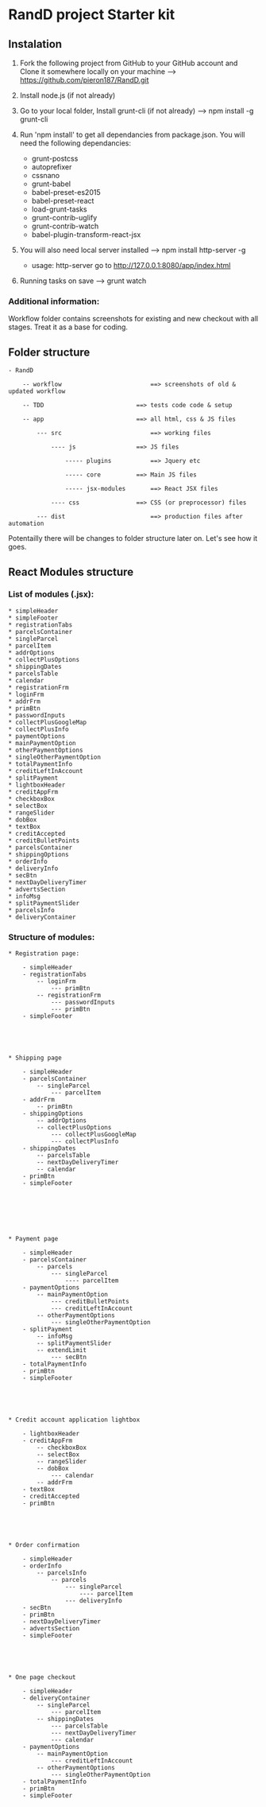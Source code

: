 # RandD project Starter kit


## Instalation

1. Fork the following project from GitHub to your GitHub account and Clone it somewhere locally on your machine --> https://github.com/pieron187/RandD.git
2. Install node.js (if not already)
3. Go to your local folder, Install grunt-cli (if not already) --> npm install -g grunt-cli
4. Run 'npm install' to get all dependancies from package.json. You will need the following dependancies:
	* grunt-postcss
	* autoprefixer
	* cssnano
	* grunt-babel
	* babel-preset-es2015
	* babel-preset-react
	* load-grunt-tasks
	* grunt-contrib-uglify
	* grunt-contrib-watch
	* babel-plugin-transform-react-jsx


5. You will also need local server installed --> npm install http-server -g
	* usage: http-server go to http://127.0.0.1:8080/app/index.html

6. Running tasks on save --> grunt watch




### Additional information:
Workflow folder contains screenshots for existing and new checkout with all stages. Treat it as a base for coding.




## Folder structure



	- RandD
	
		-- workflow 						==> screenshots of old & updated workflow
		
		-- TDD		 					==> tests code code & setup
	
		-- app 							==> all html, css & JS files
		
			--- src 						==> working files
	
				---- js  				==> JS files
				
					----- plugins 			==> Jquery etc
					
					----- core			==> Main JS files
					
					----- jsx-modules		==> React JSX files
					
				---- css 				==> CSS (or preprocessor) files
				
			--- dist						==> production files after automation
	
	

Potentailly there will be changes to folder structure later on. Let's see how it goes.





## React Modules structure


### List of modules (.jsx):


	* simpleHeader
	* simpleFooter
	* registrationTabs
	* parcelsContainer
	* singleParcel
	* parcelItem
	* addrOptions
 	* collectPlusOptions
 	* shippingDates
	* parcelsTable
	* calendar
	* registrationFrm
	* loginFrm
	* addrFrm
	* primBtn
	* passwordInputs
	* collectPlusGoogleMap
	* collectPlusInfo
	* paymentOptions
	* mainPaymentOption
	* otherPaymentOptions
	* singleOtherPaymentOption
	* totalPaymentInfo
	* creditLeftInAccount
	* splitPayment
	* lightboxHeader
	* creditAppFrm
	* checkboxBox
	* selectBox
	* rangeSlider
	* dobBox
	* textBox
	* creditAccepted
	* creditBulletPoints
	* parcelsContainer
	* shippingOptions
	* orderInfo
	* deliveryInfo
	* secBtn
	* nextDayDeliveryTimer
	* advertsSection
	* infoMsg
	* splitPaymentSlider
	* parcelsInfo
	* deliveryContainer









### Structure of modules:

	* Registration page:

		- simpleHeader
		- registrationTabs
			-- loginFrm
				--- primBtn
			-- registrationFrm
				--- passwordInputs
				--- primBtn
		- simpleFooter





	* Shipping page

		- simpleHeader
		- parcelsContainer
			-- singleParcel
				--- parcelItem
		- addrFrm
			-- primBtn
		- shippingOptions
			-- addrOptions
			-- collectPlusOptions
				--- collectPlusGoogleMap
				--- collectPlusInfo
		- shippingDates
			-- parcelsTable
			-- nextDayDeliveryTimer
			-- calendar
		- primBtn
		- simpleFooter







	* Payment page

		- simpleHeader
		- parcelsContainer
			-- parcels
				--- singleParcel
					---- parcelItem
		- paymentOptions
			-- mainPaymentOption
				--- creditBulletPoints
				--- creditLeftInAccount
			-- otherPaymentOptions
				--- singleOtherPaymentOption
		- splitPayment
			-- infoMsg
			-- splitPaymentSlider
			-- extendLimit
				--- secBtn
		- totalPaymentInfo
		- primBtn
		- simpleFooter





	* Credit account application lightbox

		- lightboxHeader
		- creditAppFrm
			-- checkboxBox
			-- selectBox
			-- rangeSlider
			-- dobBox
				--- calendar
			-- addrFrm
		- textBox
		- creditAccepted
		- primBtn





	* Order confirmation

		- simpleHeader
		- orderInfo
			-- parcelsInfo
				-- parcels
					--- singleParcel
						---- parcelItem
					--- deliveryInfo
		- secBtn
		- primBtn
		- nextDayDeliveryTimer
		- advertsSection
		- simpleFooter





	* One page checkout

		- simpleHeader
		- deliveryContainer
			-- singleParcel
				--- parcelItem
			-- shippingDates
				--- parcelsTable
				--- nextDayDeliveryTimer
				--- calendar
		- paymentOptions
			-- mainPaymentOption
				--- creditLeftInAccount
			-- otherPaymentOptions
				--- singleOtherPaymentOption
		- totalPaymentInfo
		- primBtn
		- simpleFooter


